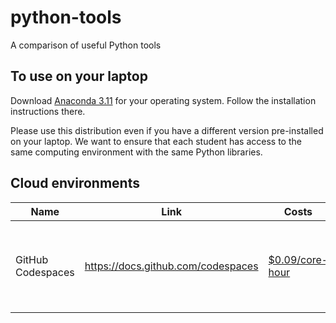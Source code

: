 # python-tools
A comparison of useful Python tools

## To use on your laptop
Download [Anaconda 3.11](https://www.anaconda.com/download) for your operating system. Follow the installation instructions there.

Please use this distribution even if you have a different version pre-installed on your laptop. We want to ensure that each student has access to the same computing environment with the same Python libraries.

## Cloud environments

| Name | Link | Costs | Notes |
|---|---|---|---|
| GitHub Codespaces | https://docs.github.com/codespaces | [$0.09/core-hour](https://docs.github.com/en/billing/managing-billing-for-github-codespaces/about-billing-for-github-codespaces#pricing-for-paid-usage) | Jupyter is available by selecting "Open in JupyterLab" or adding `?editor=jupyter` to the end of the URL. See https://github.blog/changelog/2022-11-09-using-codespaces-with-jupyterlab-public-beta/ |
